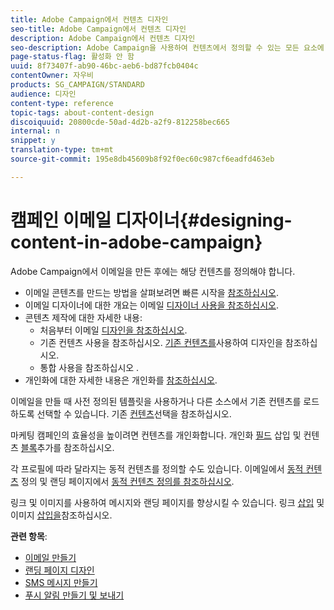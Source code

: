 ```yaml
---
title: Adobe Campaign에서 컨텐츠 디자인
seo-title: Adobe Campaign에서 컨텐츠 디자인
description: Adobe Campaign에서 컨텐츠 디자인
seo-description: Adobe Campaign을 사용하여 컨텐츠에서 정의할 수 있는 모든 요소에 대해 알아봅니다.
page-status-flag: 활성화 안 함
uuid: 8f73407f-ab90-46bc-aeb6-bd87fcb0404c
contentOwner: 자우비
products: SG_CAMPAIGN/STANDARD
audience: 디자인
content-type: reference
topic-tags: about-content-design
discoiquuid: 20800cde-50ad-4d2b-a2f9-812258bec665
internal: n
snippet: y
translation-type: tm+mt
source-git-commit: 195e8db45609b8f92f0ec60c987cf6eadfd463eb

---
```



# 캠페인 이메일 디자이너{#designing-content-in-adobe-campaign}

Adobe Campaign에서 이메일을 만든 후에는 해당 컨텐츠를 정의해야 합니다.

<!--The Email Designer has more features than the Legacy Editor and is backward compatible.-->

* 이메일 콘텐츠를 만드는 방법을 살펴보려면 빠른 시작을 [참조하십시오](../../designing/using/quick-start.md).
* 이메일 디자이너에 대한 개요는 이메일 [디자이너 사용을 참조하십시오](../../designing/using/overview.md).
* 콘텐츠 제작에 대한 자세한 내용:
   * 처음부터 이메일 [디자인을 참조하십시오](../../designing/using/designing-from-scratch.md).
   * 기존 컨텐츠 사용을 참조하십시오. [기존 컨텐츠를](../../designing/using/using-existing-content.md)사용하여 디자인을 참조하십시오.
   * 통합 사용을 참조하십시오 [](../../designing/using/using-integrations.md).
* 개인화에 대한 자세한 내용은 개인화를 [참조하십시오](../../designing/using/personalization.md).

이메일을 만들 때 사전 정의된 템플릿을 사용하거나 다른 소스에서 기존 컨텐츠를 로드하도록 선택할 수 있습니다. 기존 [컨텐츠](../../designing/using/using-existing-content.md#selecting-an-existing-content)선택을 참조하십시오.

마케팅 캠페인의 효율성을 높이려면 컨텐츠를 개인화합니다. 개인화 [필드](../../designing/using/personalization.md#inserting-a-personalization-field) 삽입 및 컨텐츠 [블록](../../designing/using/personalization.md#adding-a-content-block)추가를 참조하십시오.

각 프로필에 따라 달라지는 동적 컨텐츠를 정의할 수도 있습니다. 이메일에서 [동적 컨텐츠](../../designing/using/personalization.md#defining-dynamic-content-in-an-email) 정의 및 랜딩 페이지에서 [동적 컨텐츠 정의를 참조하십시오](../../channels/using/defining-dynamic-content-in-a-landing-page.md).

링크 및 이미지를 사용하여 메시지와 랜딩 페이지를 향상시킬 수 있습니다. 링크 [삽입](../../designing/using/links.md#inserting-a-link) 및 이미지 [삽입을](../../designing/using/images.md#inserting-images)참조하십시오.

**관련 항목**:

* [이메일 만들기](../../channels/using/creating-an-email.md)
* [랜딩 페이지 디자인](../../channels/using/designing-a-landing-page.md)
* [SMS 메시지 만들기](../../channels/using/creating-an-sms-message.md)
* [푸시 알림 만들기 및 보내기](../../channels/using/preparing-and-sending-a-push-notification.md)
